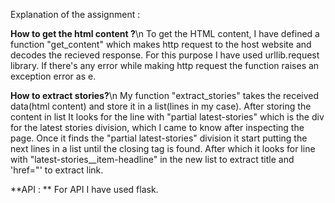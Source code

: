 Explanation of the assignment :

**How to get the html content ?**\n
To get the HTML content, I have defined a function "get_content" which makes http request to the host website and decodes the recieved response.
For this purpose I have used urllib.request library. If there's any error while making http request the function raises an exception error as e.

**How to extract stories?**\n
My function "extract_stories" takes the received data(html content) and store it in a list(lines in my case).
After storing the content in list It looks for the line with "partial latest-stories" which is the div for the latest stories division, which I came to know after inspecting the page.
Once it finds the "partial latest-stories" division it start putting the next lines in a list until the closing </div> tag is found.
After which it looks for line with "latest-stories__item-headline" in the new list to extract title and 'href="' to extract link.

**API : **
For API I have used flask.

